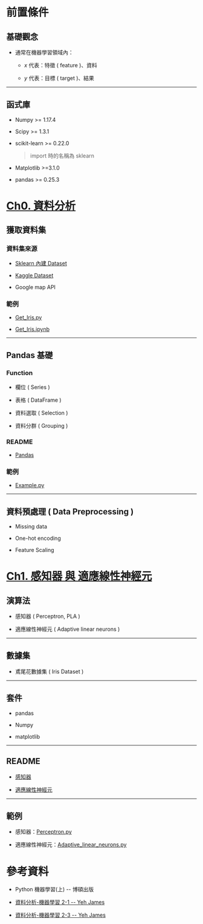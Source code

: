 # 前置條件

## 基礎觀念

* 通常在機器學習領域內：
   
    * $x$ 代表：特徵 ( feature )、資料
    
    * $y$ 代表：目標 ( target )、結果

---

## 函式庫

* Numpy >= 1.17.4

* Scipy >= 1.3.1

* scikit-learn >= 0.22.0
    > import 時的名稱為 sklearn

* Matplotlib >=3.1.0

* pandas >= 0.25.3

# [Ch0. 資料分析](./Ch0/README.md)

## 獲取資料集
### 資料集來源
* [Sklearn 內建 Dataset](https://scikit-learn.org/stable/datasets/toy_dataset.html)

* [Kaggle Dataset](https://www.kaggle.com/datasets)

* Google map API

### 範例

* [Get_Iris.py](./Ch0/Get_Data/Get_Iris.py)

* [Get_Iris.ipynb](./Ch0/Get_Data/Get_Iris.ipynb)

---

## Pandas 基礎
### Function

* 欄位 ( Series )

* 表格 ( DataFrame )

* 資料選取 ( Selection )

* 資料分群 ( Grouping )

### README

* [Pandas](./Ch0/Pandas_Example/README.md)

### 範例

* [Example.py](./Ch0/Pandas_Example/Example.py)

---

## 資料預處理 ( Data Preprocessing )

* Missing data

* One-hot encoding

* Feature Scaling

# [Ch1. 感知器 與 適應線性神經元](./Ch1/README.md)
## 演算法

* 感知器 ( Perceptron, PLA )

* 適應線性神經元 ( Adaptive linear neurons )

---

## 數據集

* 鳶尾花數據集 ( Iris Dataset )

---

## 套件

* pandas

* Numpy

* matplotlib

---

## README

* [感知器](./Ch1/Perceptron/README.md)

* [適應線性神經元](./Ch1/Adaptive_linear_neurons/README.md)

---

## 範例

* 感知器：[Perceptron.py](./Ch1/Perceptron/Perceptron.py)

* 適應線性神經元：[Adaptive_linear_neurons.py](./Ch1/Adaptive_linear_neurons/Adaptive_linear_neurons.py)

# 參考資料 

* Python 機器學習(上) -- 博碩出版

* [資料分析-機器學習 2-1 -- Yeh James](https://medium.com/jameslearningnote/%E8%B3%87%E6%96%99%E5%88%86%E6%9E%90-%E6%A9%9F%E5%99%A8%E5%AD%B8%E7%BF%92-%E7%AC%AC2-1%E8%AC%9B-%E5%A6%82%E4%BD%95%E7%8D%B2%E5%8F%96%E8%B3%87%E6%96%99-sklearn%E5%85%A7%E5%BB%BA%E8%B3%87%E6%96%99%E9%9B%86-baa8f027ed7b)

* [資料分析-機器學習 2-3 -- Yeh James](https://medium.com/jameslearningnote/%E8%B3%87%E6%96%99%E5%88%86%E6%9E%90-%E6%A9%9F%E5%99%A8%E5%AD%B8%E7%BF%92-%E7%AC%AC2-3%E8%AC%9B-pandas-%E5%9F%BA%E6%9C%ACfunction%E4%BB%8B%E7%B4%B9-series-dataframe-selection-grouping-447a3fa90b60)
